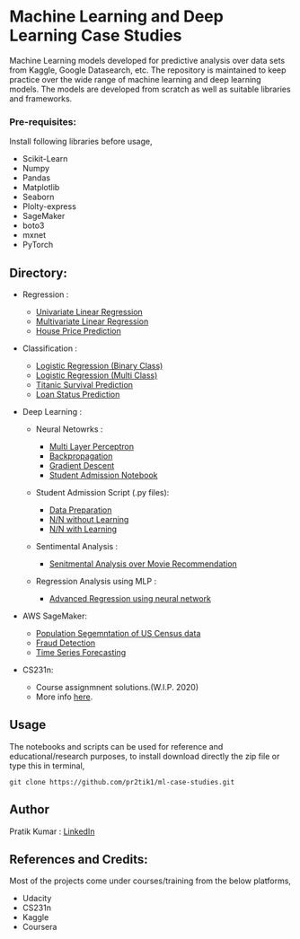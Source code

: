 # Machine Learning and Deep Learning Case Studies

Machine Learning models developed for predictive analysis over data sets from Kaggle, Google Datasearch, etc. The repository is maintained to keep practice over the wide range of machine learning and deep learning models. The models are developed from scratch as well as suitable libraries and frameworks.

### Pre-requisites:
Install following libraries before usage,
  - Scikit-Learn
  - Numpy
  - Pandas
  - Matplotlib
  - Seaborn
  - Plolty-express
  - SageMaker
  - boto3
  - mxnet
  - PyTorch
  
## Directory:
  
  - Regression :
    - [Univariate Linear Regression](https://github.com/pr2tik1/ml_models/blob/master/regression/linear_reg_one_var.ipynb)
    - [Multivariate Linear Regression](https://github.com/pr2tik1/ml_models/blob/master/regression/linear_reg_multi.ipynb)
    - [House Price Prediction](https://github.com/pr2tik1/ml_models/blob/master/regression/houseprice_predicion.ipynb)
    
  - Classification :
    - [Logistic Regression (Binary Class)](https://github.com/pr2tik1/ml_models/blob/master/classification/logistic_binary_class.ipynb)
    - [Logistic Regression (Multi Class)](https://github.com/pr2tik1/ml_models/blob/master/classification/logistic_multi_class.ipynb)
    - [Titanic Survival Prediction](https://github.com/pr2tik1/ml_models/blob/master/classification/titanic-eda.ipynb)
    - [Loan Status Prediction](https://github.com/pr2tik1/ml_models/blob/master/classification/Loan-status.ipynb)

  - Deep Learning : 
     - Neural Netowrks :
		 - [Multi Layer Perceptron](https://github.com/pr2tik1/ml_models/blob/master/neural-networks/mlp_example.py)
         - [Backpropagation](https://github.com/pr2tik1/ml_models/blob/master/neural-networks/backprop_example.py)
         - [Gradient Descent](https://github.com/pr2tik1/ml_models/blob/master/neural-networks/gradient_example.py)
         - [Student Admission Notebook](https://github.com/pr2tik1/ml_models/blob/master/neural-networks/StudentAdmissions.ipynb)
         
     - Student Admission Script (.py files):
        - <a href="https://github.com/pr2tik1/ml_models/blob/master/neural-nets/data_prep.py">Data Preparation</a><br/>
        - <a href="https://github.com/pr2tik1/ml_models/blob/master/neural-networks/nn_admit.py">N/N without Learning</a><br/>
        - <a href="https://github.com/pr2tik1/ml_models/blob/master/neural-networks/nn_admit_backprop.py">N/N with Learning</a><br/>
    - Sentimental Analysis :
      - <a href="https://github.com/pr2tik1/ml_models/blob/master/neural-networks/movie-sentiment/sentiment-analysis.ipynb">Senitmental Analysis over Movie Recommendation</a><br/>
    - Regression Analysis using MLP :
      - <a href="https://github.com/pr2tik1/ml-case-studies/blob/master/neural-networks/house-price/house-price.ipynb">Advanced Regression using neural network</a><br/>

  - AWS SageMaker:
    - [Population Segemntation of US Census data](https://github.com/pr2tik1/ml-case-studies/blob/master/aws-sagemaker/Pop_Segmentation.ipynb)
    - [Fraud Detection](https://github.com/pr2tik1/ml-case-studies/blob/master/aws-sagemaker/fraud-detection.ipynb)
    - [Time Series Forecasting](https://github.com/pr2tik1/ml-case-studies/blob/master/aws-sagemaker/energy-consumption.ipynb)
  
  - CS231n:
  	- Course assignmnent solutions.(W.I.P. 2020)
	- More info [here](https://github.com/pr2tik1/ml-case-studies/tree/master/cs231n-assignments).    

## Usage 
The notebooks and scripts can be used for reference and educational/research purposes, to install download directly the zip file or type this in terminal,

```
git clone https://github.com/pr2tik1/ml-case-studies.git
```
## Author

Pratik Kumar : [LinkedIn](https://www.linkedin.com/in/pratik-kumar98/) 

## References and Credits:
Most of the projects come under courses/training from the below platforms,
-	Udacity
-	CS231n 
-	Kaggle
-	Coursera
